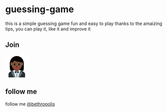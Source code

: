 # guessing-game
this is a simple guessing game fun and easy to play thanks to the amaizing tips, you can play it, like it and improve it

Join
---

![](img/win.png) 


follow me
---
follow me [@bethropolis](https://twitter.com/bethropolis) 
